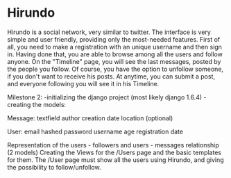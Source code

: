 Hirundo
=======

Hirundo is a social network, very similar to twitter. 
The interface is very simple and user friendly, providing only the most-needed features. 
First of all, you need to make a registration with an unique username and then sign in. 
Having done that, you are able to browse among all the users and follow anyone. 
On the "Timeline" page, you will see the last messages, posted by the people you follow. 
Of course, you have the option to unfollow someone, if you don't want to receive his posts. 
At anytime, you can submit a post, and everyone following you will see it in his Timeline. 
 
Milestone 2: 
-initializing the django project (most likely django 1.6.4) 
-creating the models: 

Message: 
textfield 
author 
creation date 
location (optional) 

User: 
email 
hashed password 
username 
age 
registration date 

Representation of the users - followers and users - messages relationship (2 models) 
Creating the Views for the /Users page and the basic templates for them.
The /User page must show all the users using Hirundo, and giving the possibility to follow/unfollow.

